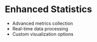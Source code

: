 # Enhanced Statistics
- Advanced metrics collection
- Real-time data processing
- Custom visualization options
